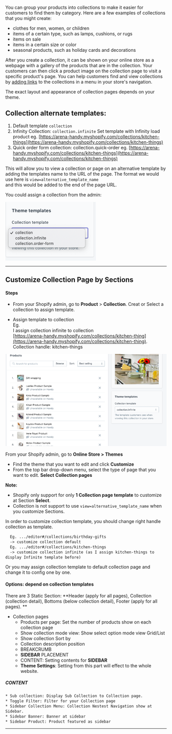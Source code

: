 You can group your products into collections to make it easier for customers to find them by category. Here are a few examples of collections that you might create:

* clothes for men, women, or children
* items of a certain type, such as lamps, cushions, or rugs
* items on sale
* items in a certain size or color
* seasonal products, such as holiday cards and decorations

After you create a collection, it can be shown on your online store as a webpage with a gallery of the products that are in the collection. Your customers can then click a product image on the collection page to visit a specific product's page. You can help customers find and view collections by [adding links](https://help.shopify.com/en/manual/products/collections/make-collections-findable) to the collections in a menu in your store's navigation.

The exact layout and appearance of collection pages depends on your theme.

## Collection alternate templates:

1. Default template `collection`
2. Infinity Collection: `collection.infinite`
   Set template with Infinity load product
   eg. [https://arena-handy.myshopify.com/collections/kitchen-things](https://arena-handy.myshopify.com/collections/kitchen-things)
3. Quick order form collection: collection.quick-order
   eg. [https://arena-handy.myshopify.com/collections/kitchen-things](https://arena-handy.myshopify.com/collections/kitchen-things)

This will allow you to view a collection or page on an alternative template by adding the templates name to the URL of the page. The format we would use here is `view=alternative_template_name`  
and this would be added to the end of the page URL.

You could assign a collection from the admin:

![](/assets/assigncoltemplate.png)

---

## Customize Collection Page by Sections

#### Steps

* From your Shopify admin, go to **Product** &gt; **Collection**. Creat or Select a collection to assign template.

* Assign template to collection  
      Eg.  
      I assign collection infinite to collection  
      [https://arena-handy.myshopify.com/collections/kitchen-thing](https://arena-handy.myshopify.com/collections/kitchen-thing).  
      Collection handle: kitchen-things

![](/assets/handlecol.png)

From your Shopify admin, go to **Online Store &gt; Themes**

* Find the theme that you want to edit and click **Customize**
* From the top bar drop-down menu, select the type of page that you want to edit. **Select** **Collection pages**

**Note:** 

* Shopify only support for only **1 Collection page template** to customize at Section **Select**.
* Collection is not support to use `view=alternative_template_name` when you customize Sections. 

In order to customize collection template, you should change right handle collection as template.

```
  Eg. .../editor#/collections/birthday-gifts
  -> customize collection default
  Eg. .../editor#/collections/kitchen-things
  -> customize collection infinite (as I assign kitchen-things to display Infinite template before)
```
Or you may assign collection template to default collection page and change it to config one by one.



#### Options: depend on collection templates

There are 3 Static Section: **Header \(apply for all pages\), Collection \(collection detail\), Bottoms \(below collection detail\), Footer \(apply for all pages\). **

* Collection pages
  * Products per page: Set the number of products show on each collection page
  * Show collection mode view: Show select option mode view Grid/List
  * Show collection Sort by
  * Collection description position
  * BREAKCRUMB
  * **SIDEBAR** PLACEMENT
  * CONTENT: Setting contents for **SIDEBAR**
  * **Theme Settings**: Setting from this part will effect to the whole website.
##### CONTENT
    * Sub collection: Display Sub Collection to Collection page.
    * Toggle Filter: Filter for your Collection page
    * Sidebar Collection Menu: Collection Nestest Navigation show at Sidebar.
    * Sidebar Banner: Banner at sidebar
    * Sidebar Product: Product featured as sidebar

---



